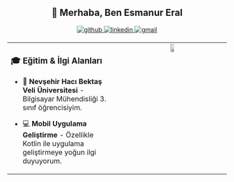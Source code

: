 ## **<div align="center">👋 Merhaba, Ben Esmanur Eral</div>**  

<div align="center">
<a href="https://github.com/esmanureral" target="_blank">
<img src="https://img.shields.io/badge/github-%2324292e.svg?&style=for-the-badge&logo=github&logoColor=white" alt="github" style="margin-bottom: 5px;" />
</a>
</a>
<a href="https://linkedin.com/in/esmanur-eral-a98524251" target="_blank">
<img src="https://img.shields.io/badge/linkedin-%231E77B5.svg?&style=for-the-badge&logo=linkedin&logoColor=white" alt="linkedin" style="margin-bottom: 5px;" />
</a>
</a>  
<a href="mailto:esmanur2eral@gmail.com" target="_blank">
<img src="https://img.shields.io/badge/email-%23D14836.svg?&style=for-the-badge&logo=gmail&logoColor=white" alt="gmail" style="margin-bottom: 5px;" />
</a>
</div>



<table><tr><td valign="top" width="50%">

### 🎓 Eğitim & İlgi Alanları

- 🏫 **Nevşehir Hacı Bektaş Veli Üniversitesi** - Bilgisayar Mühendisliği 3. sınıf öğrencisiyim.
  
- 💻 **Mobil Uygulama Geliştirme** - Özellikle Kotlin ile uygulama geliştirmeye yoğun ilgi duyuyorum.


</td>
<td valign="top" width="100%">

<div align="center">
<img src="https://www.hareketligifler.net/data/media/56/bilgisayar-hareketli-resim-0019.gif" align="start" style="width: 90%; max-width: 10px;" />
</div>  

</td>
</tr>
</table>



